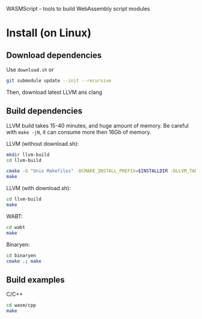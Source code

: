 WASMScript - tools to build WebAssembly script modules

# Install (on Linux)

## Download dependencies

Use `download.sh` or

```sh
git submodule update --init --recursive
```

Then, download latest LLVM ans clang

## Build dependencies

LLVM build takes 15-40 minutes, and huge amount of memory.
Be careful with `make -jN`, it can consume more then 16Gb of memory.

LLVM (without download.sh):

```sh
mkdir llvm-build
cd llvm-build

cmake -G "Unix Makefiles" -DCMAKE_INSTALL_PREFIX=$INSTALLDIR -DLLVM_TARGETS_TO_BUILD= -DLLVM_EXPERIMENTAL_TARGETS_TO_BUILD=WebAssembly $WORKDIR/llvm 
make
```

LLVM (with download.sh):

```sh
cd llvm-build
make
```


WABT:

```sh
cd wabt
make
```

Binaryen:

```sh
cd binaryen
cmake .; make
```

## Build examples

C/C++

```sh
cd wasm/cpp
make
```
